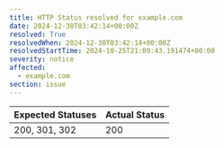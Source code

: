 ```yaml
---
title: HTTP Status resolved for example.com
date: 2024-12-30T03:42:14+00:00Z
resolved: True
resolvedWhen: 2024-12-30T03:42:14+00:00Z
resolvedStartTime: 2024-10-25T21:09:43.191474+00:00
severity: notice
affected:
  - example.com
section: issue
---
```


| Expected Statuses | Actual Status  |
|-------------------|----------------|
| 200, 301, 302 | 200 |

